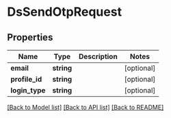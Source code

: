 # DsSendOtpRequest

## Properties
Name | Type | Description | Notes
------------ | ------------- | ------------- | -------------
**email** | **string** |  | [optional] 
**profile_id** | **string** |  | [optional] 
**login_type** | **string** |  | [optional] 

[[Back to Model list]](../../README.md#documentation-for-models) [[Back to API list]](../../README.md#documentation-for-api-endpoints) [[Back to README]](../../README.md)

